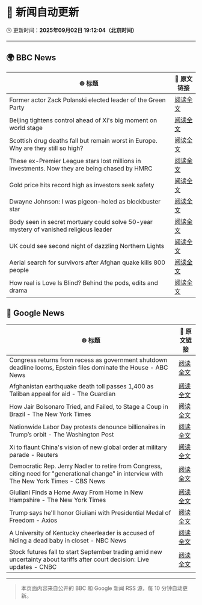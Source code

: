 # 🧠 新闻自动更新

🕒 更新时间：**2025年09月02日 19:12:04（北京时间）**

---

## 🌍 BBC News

| 🌐 标题 | 🔗 原文链接 |
|--------|-------------|
| Former actor Zack Polanski elected leader of the Green Party | [阅读全文](https://www.bbc.com/news/articles/cd0d0d08jnjo?at_medium=RSS&at_campaign=rss) |
| Beijing tightens control ahead of Xi's big moment on world stage | [阅读全文](https://www.bbc.com/news/articles/cn020wrnw78o?at_medium=RSS&at_campaign=rss) |
| Scottish drug deaths fall but remain worst in Europe. Why are they still so high? | [阅读全文](https://www.bbc.com/news/articles/cvgn2gnkk93o?at_medium=RSS&at_campaign=rss) |
| These ex-Premier League stars lost millions in investments. Now they are being chased by HMRC | [阅读全文](https://www.bbc.com/sport/football/articles/cg7jn722rkeo?at_medium=RSS&at_campaign=rss) |
| Gold price hits record high as investors seek safety | [阅读全文](https://www.bbc.com/news/articles/ceqyq7r8703o?at_medium=RSS&at_campaign=rss) |
| Dwayne Johnson: I was pigeon-holed as blockbuster star | [阅读全文](https://www.bbc.com/news/articles/c626k017je2o?at_medium=RSS&at_campaign=rss) |
| Body seen in secret mortuary could solve 50-year mystery of vanished religious leader | [阅读全文](https://www.bbc.com/news/articles/clyr1qr529xo?at_medium=RSS&at_campaign=rss) |
| UK could see second night of dazzling Northern Lights | [阅读全文](https://www.bbc.com/news/articles/c5yey8l59p1o?at_medium=RSS&at_campaign=rss) |
| Aerial search for survivors after Afghan quake kills 800 people | [阅读全文](https://www.bbc.com/news/articles/cpqvqeg3nz5o?at_medium=RSS&at_campaign=rss) |
| How real is Love Is Blind? Behind the pods, edits and drama | [阅读全文](https://www.bbc.com/news/articles/c939edkn4j4o?at_medium=RSS&at_campaign=rss) |

## 📰 Google News

| 🌐 标题 | 🔗 原文链接 |
|--------|-------------|
| Congress returns from recess as government shutdown deadline looms, Epstein files dominate the House - ABC News | [阅读全文](https://news.google.com/rss/articles/CBMiuAFBVV95cUxNQ2R2TEMtMEhFclBVQU1jTWhIMHQtYWswOVhiVDl1UVBYdjVhYzRaRHBIcVZMSlpSYXRuN3JZODl1SUJLUU4zbVJWeF85OE5HVzFJc3p0Q3c4aHJuRDVNbENFTmRaalVWMjZ1WUh0MHcwbl9NZUlTSU5VeHNGNDh2ampjQms5anlxWGRhdzVWenAyQ2xLeFI2UXN5QzJVX3VNcmRhaEo2bGxDTFNUUUIxNGpfQS1wN0lW0gG-AUFVX3lxTE5lYmNzMUtSbDl5NmZLLVVkeGxQc3ZHUThmVDVCWlE4eWpaN09NSGxFRjlUOWlkcU1WVmdiMEltZUFOaHhzeVpmWC1vVGVLOWxIWVc1LTNLdDhjNjc3S1huR1R3MmVnX2w0dWFjQmlBb3ltaW93MzVGbHJrWDc1YjJxQXJIVDBJY25LYjVnNl9tUWU5ZkYxalRidDU5cmJELXFuQWVlVVVXRFpkNEo0SGUtNlZpLWVHcDEzaTlvZnc?oc=5) |
| Afghanistan earthquake death toll passes 1,400 as Taliban appeal for aid - The Guardian | [阅读全文](https://news.google.com/rss/articles/CBMi2wFBVV95cUxOdnhQWjd5bzVKTGItalRQYTV1UkxqM0lYcU1HYUY5RHRINTAyUnJGckgxUHY3VEozaXRWWU4xdmZ0c1F4NGlfMWYtRVk3NEJaMlJPejJvajhvcmRHUTZ2TDg4ZGc1Sk5ER0dfd3ZQeFNfdVFoLWR4SlkxWjREcGpQbzVQNTNaa1ZYcmJ4Wm1ZSndtb09tcVdtNjBtRjB0YnZKOUhGWm03VlVRRzEzNmJJbm9pazZ0Um83RV9tNW4zbkNlM3BGNzlpNTdGN2xGLTYzOUg2MTFfcmQxOHM?oc=5) |
| How Jair Bolsonaro Tried, and Failed, to Stage a Coup in Brazil - The New York Times | [阅读全文](https://news.google.com/rss/articles/CBMikAFBVV95cUxQbXQwSzZ4b2xRX0RrNnpqdWU1ZzdlbExGbDZWNUl6bzQ1T0dRN212VUFrSFphVU5EMVdqckluVEdRRklocmVNS191WUJhRDJQNngyTHRIVWlYd25rbGpSREc2c0V2aWd5ZnJyTWJtc090Ny1uNUJYTHJzbzF6OFhFZnpjLXNVZy1ldlRkemxLTU8?oc=5) |
| Nationwide Labor Day protests denounce billionaires in Trump’s orbit - The Washington Post | [阅读全文](https://news.google.com/rss/articles/CBMitAFBVV95cUxOOVVQUEdPZU5na3RtNXZfaEZNME5mX25OeUNNQ3BDZ0taaTNpNHBLZG8wOG9hU2Q4UnhvNmQ0RXpoYS1CMzRyYzlCdDJEcE9ZLWR6YldRVTZabVhpcklxUnk1aEk1NFpiaExqZzdIcllZZGpTbFRDMlB6My1BNVdOaUJWRWlwa3ExNGdRZzJUNHpwMEY2T1h1R21GR2hHVk9TeDFoTVJDT3ZEbmstVUxTMVlER1U?oc=5) |
| Xi to flaunt China's vision of new global order at military parade - Reuters | [阅读全文](https://news.google.com/rss/articles/CBMipwFBVV95cUxQMllqWEE1LUFVTWVuTHlqWElrcHZpaDJqWHVVMFdLNWdhRlJQZF82VlRPMEVGc1JQc1FfYkoyNXdyQUFTMkFTcUpVSUdlT3k4akZNRDNfMC1jUDc5YmJ5T2FLWllLa0VjMFRtNUtOTk91LVdPbVpwNDJHYWlCV013NjAxYTEtT1hlajk4LWs5dzNfRFNuVEp6eDFmSzJTWmJzd1VfMFZsMA?oc=5) |
| Democratic Rep. Jerry Nadler to retire from Congress, citing need for "generational change" in interview with The New York Times - CBS News | [阅读全文](https://news.google.com/rss/articles/CBMifkFVX3lxTE1hUWNNT0RpM2h2YXJFSklPYjdDRnhvUXRZYlZfWHV2cjdEbHQxQXBYVXFiVFpkUWs2c1lBeUpYeEpmOUZocVg5XzU3bXUtUUxNNENMYzFVQWNrMDhYS3N6Y3FlR1QxdkZWbkFXY1UxODBKU1dOTHZKT0xTNEZYQdIBgwFBVV95cUxON3I5Z0R3cUNWWVNpZE1LVlVoYXNwMG5ZZTY3bnQ5R01oUHpnRDJxLV9IUTZHa1VfU2Y5bFBwbFhFN1hTRFZpbmpzZUZKbWN6YU81dkR2TW9uTVg3b0R6ajU1TUJIY2VPdjE3WWt4UlNYM2I0dXdzY0JOYWdOMTFpcXBlYw?oc=5) |
| Giuliani Finds a Home Away From Home in New Hampshire - The New York Times | [阅读全文](https://news.google.com/rss/articles/CBMiggFBVV95cUxNRDlCVDlkVkFVak8xYUp2LVByYmowa0g1aWJhRXZGY2RaZUdhWW1yc21xMmpMdnZpRmZlek1ZbkwyTUF2YjZlMG5pT1N2RkZVZERMTXlTcEF0czgwRzZZSGFqVFhuSjJQWEdTdEt4VzkxYnFtX0tDTFMycm11WDNrM2xn?oc=5) |
| Trump says he'll honor Giuliani with Presidential Medal of Freedom - Axios | [阅读全文](https://news.google.com/rss/articles/CBMif0FVX3lxTE0xLTZwZG9xRnIzQURiakQxa3gwaTlEbEtVR2tHRUxtWlNTN19hZm5XTTFmbGtwQ3k1VC1ES0tzc0lKZjhoRWIyYlJ5VGtYdlZ3elR0SGt6MlM0ZTA3dHdNSUJhQTNxV3VwX0hXRW84V1F0Z2NIVUY5dzFKYUtodUU?oc=5) |
| A University of Kentucky cheerleader is accused of hiding a dead baby in closet - NBC News | [阅读全文](https://news.google.com/rss/articles/CBMinAFBVV95cUxPa1JLbHNZY1dLWENOdGNrTHFNQy1DZlg2cExScEVYYnBSTTVXNFdXcXhQTFVxRk1ZcUJQUzhsY3hGSFUwZWwwNHpkWVBvZEdUVHRRTjJUa1A5SHVOVlpwTjBwdkRIQVk5U3d0ZmNkbkFTSW9ub1hJM3JZOU8zT19QSzRKNmN4bnRONlRHbHZrUXYwdWZBZlJrbjIySFbSAVZBVV95cUxQMF80Ti1fbmJXOHJaM2o1SVdKS0V2MEttLVI2eEY5LWRxcExldWNMaVhPbWZRRDNscFZ1VUdoeWt2OEEwREJlSkhhYlpEeWRmZVItYzh4QQ?oc=5) |
| Stock futures fall to start September trading amid new uncertainty about tariffs after court decision: Live updates - CNBC | [阅读全文](https://news.google.com/rss/articles/CBMid0FVX3lxTE9KdDVBdFNUMk5nNEF2UnAyYWpySmNmTGk3WDJRc1VEWUhXNnd2OGlYcWdqeHJBbkxEbkVSMGVHSU15aTdTQzRHWGIzYmFEWHhFN1BNWklpZVdnYmNrTGhrNVY4Uk9TSEZQZGVMWmcxSFhlOGw1RTN30gF8QVVfeXFMUElFV0tQeUZtOTlNREU1RVk3OHRJeVd1NGtOUUtfZjhpR1lUN1hsUFA2LXNsZGg3eGlfcDV0ZlNvT3N2djFQeFpwc1VkeWFrR19NWF9zRlBkRldMT01mWG40emNldXlFaDA2NEl2amVJbmpCQjBLVFZ5RDJ5MQ?oc=5) |

---
> 本页面内容来自公开的 BBC 和 Google 新闻 RSS 源，每 10 分钟自动更新。